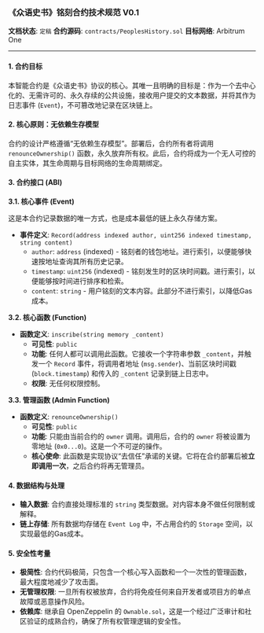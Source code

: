 ### **《众语史书》铭刻合约技术规范 V0.1**

**文档状态**: `定稿`
**合约源码**: `contracts/PeoplesHistory.sol`
**目标网络**: Arbitrum One

---

#### **1. 合约目标**

本智能合约是《众语史书》协议的核心。其唯一且明确的目标是：作为一个去中心化的、无需许可的、永久存续的公共设施，接收用户提交的文本数据，并将其作为日志事件 (`Event`)，不可篡改地记录在区块链上。

#### **2. 核心原则：无依赖生存模型**

合约的设计严格遵循“无依赖生存模型”。部署后，合约所有者将调用 `renounceOwnership()` 函数，永久放弃所有权。此后，合约将成为一个无人可控的自主实体，其生命周期与目标网络的生命周期绑定。

#### **3. 合约接口 (ABI)**

**3.1. 核心事件 (Event)**

这是本合约记录数据的唯一方式，也是成本最低的链上永久存储方案。

*   **事件定义**: `Record(address indexed author, uint256 indexed timestamp, string content)`
    *   `author`: `address` (indexed) - 铭刻者的钱包地址。进行索引，以便能够快速按地址查询其所有历史记录。
    *   `timestamp`: `uint256` (indexed) - 铭刻发生时的区块时间戳。进行索引，以便能够按时间进行排序和检索。
    *   `content`: `string` - 用户铭刻的文本内容。此部分不进行索引，以降低Gas成本。

**3.2. 核心函数 (Function)**

*   **函数定义**: `inscribe(string memory _content)`
    *   **可见性**: `public`
    *   **功能**: 任何人都可以调用此函数。它接收一个字符串参数 `_content`，并触发一个 `Record` 事件，将调用者地址 (`msg.sender`)、当前区块时间戳 (`block.timestamp`) 和传入的 `_content` 记录到链上日志中。
    *   **权限**: 无任何权限控制。

**3.3. 管理函数 (Admin Function)**

*   **函数定义**: `renounceOwnership()`
    *   **可见性**: `public`
    *   **功能**: 只能由当前合约的 `owner` 调用。调用后，合约的 `owner` 将被设置为零地址 (`0x0...0`)。这是一个不可逆的操作。
    *   **核心使命**: 此函数是实现协议“去信任”承诺的关键。它将在合约部署后被**立即调用一次**，之后合约将再无管理员。

#### **4. 数据结构与处理**

*   **输入数据**: 合约直接处理标准的 `string` 类型数据。对内容本身不做任何限制或解释。
*   **链上存储**: 所有数据均存储在 `Event Log` 中，不占用合约的 `Storage` 空间，以实现最低的Gas成本。

#### **5. 安全性考量**

*   **极简性**: 合约代码极简，只包含一个核心写入函数和一个一次性的管理函数，最大程度地减少了攻击面。
*   **无管理权限**: 一旦所有权被放弃，合约将免疫任何来自开发者或项目方的单点故障或恶意操作风险。
*   **依赖库**: 继承自 OpenZeppelin 的 `Ownable.sol`，这是一个经过广泛审计和社区验证的成熟合约，确保了所有权管理逻辑的安全性。
